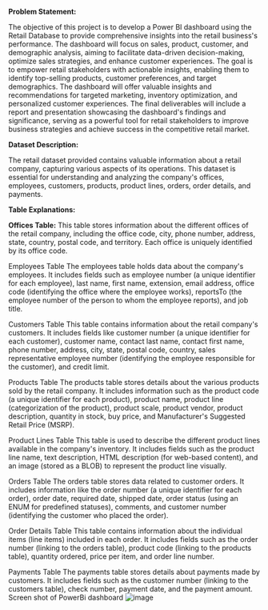 **Problem Statement:**

The objective of this project is to develop a Power BI dashboard using the Retail Database to provide comprehensive insights into the retail business's performance. The dashboard will focus on sales, product, customer, and demographic analysis, aiming to facilitate data-driven decision-making, optimize sales strategies, and enhance customer experiences. The goal is to empower retail stakeholders with actionable insights, enabling them to identify top-selling products, customer preferences, and target demographics. The dashboard will offer valuable insights and recommendations for targeted marketing, inventory optimization, and personalized customer experiences. The final deliverables will include a report and presentation showcasing the dashboard's findings and significance, serving as a powerful tool for retail stakeholders to improve business strategies and achieve success in the competitive retail market.

**Dataset Description:**

The retail dataset provided contains valuable information about a retail company, capturing various aspects of its operations. This dataset is essential for understanding and analyzing the company's offices, employees, customers, products, product lines, orders, order details, and payments.

**Table Explanations:**

**Offices Table:**
This table stores information about the different offices of the retail company, including the office code, city, phone number, address, state, country, postal code, and territory. Each office is uniquely identified by its office code.

Employees Table
The employees table holds data about the company's employees. It includes fields such as employee number (a unique identifier for each employee), last name, first name, extension, email address, office code (identifying the office where the employee works), reportsTo (the employee number of the person to whom the employee reports), and job title.

Customers Table
This table contains information about the retail company's customers. It includes fields like customer number (a unique identifier for each customer), customer name, contact last name, contact first name, phone number, address, city, state, postal code, country, sales representative employee number (identifying the employee responsible for the customer), and credit limit.

Products Table
The products table stores details about the various products sold by the retail company. It includes information such as the product code (a unique identifier for each product), product name, product line (categorization of the product), product scale, product vendor, product description, quantity in stock, buy price, and Manufacturer's Suggested Retail Price (MSRP).

Product Lines Table
This table is used to describe the different product lines available in the company's inventory. It includes fields such as the product line name, text description, HTML description (for web-based content), and an image (stored as a BLOB) to represent the product line visually.

Orders Table
The orders table stores data related to customer orders. It includes information like the order number (a unique identifier for each order), order date, required date, shipped date, order status (using an ENUM for predefined statuses), comments, and customer number (identifying the customer who placed the order).

Order Details Table
This table contains information about the individual items (line items) included in each order. It includes fields such as the order number (linking to the orders table), product code (linking to the products table), quantity ordered, price per item, and order line number.

Payments Table
The payments table stores details about payments made by customers. It includes fields such as the customer number (linking to the customers table), check number, payment date, and the payment amount.
Screen shot of PowerBi dashboard
![image](https://github.com/user-attachments/assets/af68c1fd-ae11-4848-9783-61caba98b84c)

